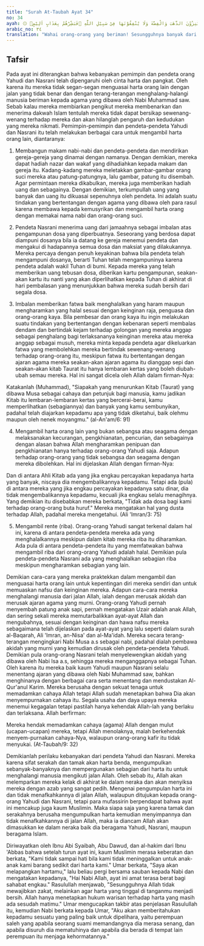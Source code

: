 ```yaml
---
title: "Surah At-Taubah Ayat 34"
no: 34
ayah: ۞ يٰٓاَيُّهَا الَّذِينَ اٰمَنُوْٓا اِنَّ كَثِيْرًا مِّنَ الْاَحْبَارِ وَالرُّهْبَانِ لَيَأْكُلُوْنَ اَمْوَالَ النَّاسِ بِالْبَاطِلِ وَيَصُدُّوْنَ عَنْ سَبِيْلِ اللّٰهِ ۗوَالَّذِيْنَ يَكْنِزُوْنَ الذَّهَبَ وَالْفِضَّةَ وَلَا يُنْفِقُوْنَهَا فِيْ سَبِيْلِ اللّٰهِ ۙفَبَشِّرْهُمْ بِعَذَابٍ اَلِيْمٍۙ
arabic_no: ٣٤
translation: "Wahai orang-orang yang beriman! Sesungguhnya banyak dari orang-orang alim dan rahib-rahib mereka benar-benar memakan harta orang dengan jalan yang batil, dan (mereka) menghalang-halangi (manusia) dari jalan Allah. Dan orang-orang yang menyimpan emas dan perak dan tidak menginfakkannya di jalan Allah, maka berikanlah kabar gembira kepada mereka, (bahwa mereka akan mendapat) azab yang pedih."
---
```


## Tafsir

Pada ayat ini diterangkan bahwa kebanyakan pemimpin dan pendeta orang Yahudi dan Nasrani telah dipengaruhi oleh cinta harta dan pangkat. Oleh karena itu mereka tidak segan-segan menguasai harta orang lain dengan jalan yang tidak benar dan dengan terang-terangan menghalang-halangi manusia beriman kepada agama yang dibawa oleh Nabi Muhammad saw. Sebab kalau mereka membiarkan pengikut mereka membenarkan dan menerima dakwah Islam tentulah mereka tidak dapat bersikap sewenang-wenang terhadap mereka dan akan hilanglah pengaruh dan kedudukan yang mereka nikmati. Pemimpin-pemimpin dan pendeta-pendeta Yahudi dan Nasrani itu telah melakukan berbagai cara untuk mengambil harta orang lain, diantaranya:

1. Membangun makam nabi-nabi dan pendeta-pendeta dan mendirikan gereja-gereja yang dinamai dengan namanya. Dengan demikian, mereka dapat hadiah nazar dan wakaf yang dihadiahkan kepada makam dan gereja itu. Kadang-kadang mereka meletakkan gambar-gambar orang suci mereka atau patung-patungnya, lalu gambar, patung itu disembah. Agar permintaan mereka dikabulkan, mereka juga memberikan hadiah uang dan sebagainya. Dengan demikian, terkumpullah uang yang banyak dan uang itu dikuasai sepenuhnya oleh pendeta. Ini adalah suatu tindakan yang bertentangan dengan agama yang dibawa oleh para rasul karena membawa kepada kemusyrikan dan mengambil harta orang dengan memakai nama nabi dan orang-orang suci.

2. Pendeta Nasrani menerima uang dari jamaahnya sebagai imbalan atas pengampunan dosa yang diperbuatnya. Seseorang yang berdosa dapat diampuni dosanya bila ia datang ke gereja menemui pendeta dan mengakui di hadapannya semua dosa dan maksiat yang dilakukannya. Mereka percaya dengan penuh keyakinan bahwa bila pendeta telah mengampuni dosanya, berarti Tuhan telah mengampuninya karena pendeta adalah wakil Tuhan di bumi. Kepada mereka yang telah memberikan uang tebusan dosa, diberikan kartu pengampunan, seakan-akan kartu itu nanti yang akan diperlihatkan kepada Tuhan di akhirat di hari pembalasan yang menunjukkan bahwa mereka sudah bersih dari segala dosa.

3. Imbalan memberikan fatwa baik menghalalkan yang haram maupun mengharamkan yang halal sesuai dengan keinginan raja, penguasa dan orang-orang kaya. Bila pembesar dan orang kaya itu ingin melakukan suatu tindakan yang bertentangan dengan kebenaran seperti membalas dendam dan bertindak kejam terhadap golongan yang mereka anggap sebagai penghalang bagi terlaksananya keinginan mereka atau mereka anggap sebagai musuh, mereka minta kepada pendeta agar dikeluarkan fatwa yang membolehkan mereka bertindak sewenang-wenang terhadap orang-orang itu, meskipun fatwa itu bertentangan dengan ajaran agama mereka seakan-akan ajaran agama itu dianggap sepi dan seakan-akan kitab Taurat itu hanya lembaran kertas yang boleh diubah-ubah semau mereka. Hal ini sangat dicela oleh Allah dalam firman-Nya:

Katakanlah (Muhammad), "Siapakah yang menurunkan Kitab (Taurat) yang dibawa Musa sebagai cahaya dan petunjuk bagi manusia, kamu jadikan Kitab itu lembaran-lembaran kertas yang bercerai-berai, kamu memperlihatkan (sebagiannya) dan banyak yang kamu sembunyikan, padahal telah diajarkan kepadamu apa yang tidak diketahui, baik olehmu maupun oleh nenek moyangmu." (al-An'am/6: 91)

4. Mengambil harta orang lain yang bukan sebangsa atau seagama dengan melaksanakan kecurangan, pengkhianatan, pencurian, dan sebagainya dengan alasan bahwa Allah mengharamkan penipuan dan pengkhianatan hanya terhadap orang-orang Yahudi saja. Adapun terhadap orang-orang yang tidak sebangsa dan seagama dengan mereka dibolehkan. Hal ini dijelaskan Allah dengan firman-Nya:

Dan di antara Ahli Kitab ada yang jika engkau percayakan kepadanya harta yang banyak, niscaya dia mengembalikannya kepadamu. Tetapi ada (pula) di antara mereka yang jika engkau percayakan kepadanya satu dinar, dia tidak mengembalikannya kepadamu, kecuali jika engkau selalu menagihnya. Yang demikian itu disebabkan mereka berkata, "Tidak ada dosa bagi kami terhadap orang-orang buta huruf." Mereka mengatakan hal yang dusta terhadap Allah, padahal mereka mengetahui. (Ali 'Imran/3: 75)

5. Mengambil rente (riba). Orang-orang Yahudi sangat terkenal dalam hal ini, karena di antara pendeta-pendeta mereka ada yang menghalalkannya meskipun dalam kitab mereka riba itu diharamkan. Ada pula di antara pendeta-pendeta itu yang memfatwakan bahwa mengambil riba dari orang-orang Yahudi adalah halal. Demikian pula pendeta-pendeta Nasrani ada yang menghalalkan sebagian riba meskipun mengharamkan sebagian yang lain.

Demikian cara-cara yang mereka praktekkan dalam mengambil dan menguasai harta orang lain untuk kepentingan diri mereka sendiri dan untuk memuaskan nafsu dan keinginan mereka. Adapun cara-cara mereka menghalangi manusia dari jalan Allah, ialah dengan merusak akidah dan merusak ajaran agama yang murni. Orang-orang Yahudi pernah menyembah patung anak sapi, pernah mengatakan Uzair adalah anak Allah, dan sering sekali mereka memutarbalikkan ayat-ayat Allah dan mengubahnya, sesuai dengan keinginan dan hawa nafsu mereka sebagaimana telah dijelaskan pada ayat-ayat yang lalu seperti dalam surah al-Baqarah, Ali 'Imran, an-Nisa' dan al-Ma'idah. Mereka secara terang-terangan mengingkari Nabi Musa a.s sebagai nabi, padahal dialah pembawa akidah yang murni yang kemudian dirusak oleh pendeta-pendeta Yahudi. Demikian pula orang-orang Nasrani telah menyelewengkan akidah yang dibawa oleh Nabi Isa a.s, sehingga mereka menganggapnya sebagai Tuhan. Oleh karena itu mereka baik kaum Yahudi maupun Nasrani selalu menentang ajaran yang dibawa oleh Nabi Muhammad saw, bahkan menghinanya dengan berbagai cara serta menentang dan mendustakan Al-Qur'anul Karim. Mereka berusaha dengan sekuat tenaga untuk memadamkan cahaya Allah tetapi Allah sudah menetapkan bahwa Dia akan menyempurnakan cahaya itu. Segala usaha dan daya upaya mereka menemui kegagalan tetapi pastilah hanya kehendak Allah-lah yang berlaku dan terlaksana. Allah berfirman:

Mereka hendak memadamkan cahaya (agama) Allah dengan mulut (ucapan-ucapan) mereka, tetapi Allah menolaknya, malah berkehendak menyem-purnakan cahaya-Nya, walaupun orang-orang kafir itu tidak menyukai. (At-Taubah/9: 32)

Demikianlah perilaku kebanyakan dari pendeta Yahudi dan Nasrani. Mereka karena sifat serakah dan tamak akan harta benda, mengumpulkan sebanyak-banyaknya dan mempergunakan sebagian dari harta itu untuk menghalangi manusia mengikuti jalan Allah. Oleh sebab itu, Allah akan melemparkan mereka kelak di akhirat ke dalam neraka dan akan menyiksa mereka dengan azab yang sangat pedih. Mengenai pengumpulan harta ini dan tidak menafkahkannya di jalan Allah, walaupun ditujukan kepada orang-orang Yahudi dan Nasrani, tetapi para mufassirin berpendapat bahwa ayat ini mencakup juga kaum Muslimin. Maka siapa saja yang karena tamak dan serakahnya berusaha mengumpulkan harta kemudian menyimpannya dan tidak menafkahkannya di jalan Allah, maka ia diancam Allah akan dimasukkan ke dalam neraka baik dia beragama Yahudi, Nasrani, maupun beragama Islam. 

Diriwayatkan oleh Ibnu Abi Syaibah, Abu Dawud, dan al-hakim dari Ibnu 'Abbas bahwa setelah turun ayat ini, kaum Muslimin merasa keberatan dan berkata, "Kami tidak sampai hati bila kami tidak meninggalkan untuk anak-anak kami barang sedikit dari harta kami." Umar berkata, "Saya akan melapangkan hartamu," lalu beliau pergi bersama sauban kepada Nabi dan mengatakan kepadanya, "Hai Nabi Allah, ayat ini amat terasa berat bagi sahabat engkau." Rasulullah menjawab, "Sesungguhnya Allah tidak mewajibkan zakat, melainkan agar harta yang tinggal di tanganmu menjadi bersih. Allah hanya menetapkan hukum warisan terhadap harta yang masih ada sesudah matimu." Umar mengucapkan takbir atas penjelasan Rasulullah itu, kemudian Nabi berkata kepada Umar, "Aku akan memberitahukan kepadamu sesuatu yang paling baik untuk dipelihara, yaitu perempuan saleh yang apabila seorang suami memandangnya dia merasa senang, dan apabila disuruh dia mematuhinya dan apabila dia berada di tempat lain perempuan itu menjaga kehormatannya."